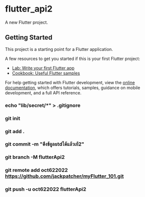 # flutter_api2

A new Flutter project.

## Getting Started

This project is a starting point for a Flutter application.

A few resources to get you started if this is your first Flutter project:

- [Lab: Write your first Flutter app](https://docs.flutter.dev/get-started/codelab)
- [Cookbook: Useful Flutter samples](https://docs.flutter.dev/cookbook)

For help getting started with Flutter development, view the
[online documentation](https://docs.flutter.dev/), which offers tutorials,
samples, guidance on mobile development, and a full API reference.

### echo "lib/secret/*" > .gitignore
### git init 
### git add .
### git commit -m "ดึงข้อูลstdได้แล้วเย้2"
### git branch -M flutterApi2  
### git remote add oct622022 https://github.com/jackpatcher/myFlutter_101.git
### git push -u oct622022 flutterApi2    
